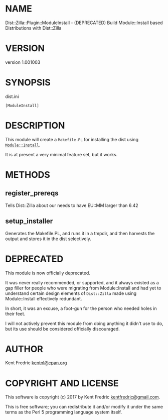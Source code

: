 # NAME

Dist::Zilla::Plugin::ModuleInstall - (DEPRECATED) Build Module::Install based Distributions with Dist::Zilla

# VERSION

version 1.001003

# SYNOPSIS

dist.ini

    [ModuleInstall]

# DESCRIPTION

This module will create a `Makefile.PL` for installing the dist using [`Module::Install`](https://metacpan.org/pod/Module::Install).

It is at present a very minimal feature set, but it works.

# METHODS

## register\_prereqs

Tells Dist::Zilla about our needs to have EU::MM larger than 6.42

## setup\_installer

Generates the Makefile.PL, and runs it in a tmpdir, and then harvests the output and stores
it in the dist selectively.

# DEPRECATED

This module is now officially deprecated.

It was never really recommended, or supported, and it always existed as a gap filler for people
who were migrating from Module::Install and had yet to understand certain design elements of `Dist::Zilla`
made using Module::Install effectively redundant.

In short, it was an excuse, a foot-gun for the person who needed holes in their feet.

I will not actively prevent this module from doing anything it didn't use to do, but its use
should be considered officially discouraged.

# AUTHOR

Kent Fredric <kentnl@cpan.org>

# COPYRIGHT AND LICENSE

This software is copyright (c) 2017 by Kent Fredric <kentfredric@gmail.com>.

This is free software; you can redistribute it and/or modify it under
the same terms as the Perl 5 programming language system itself.
